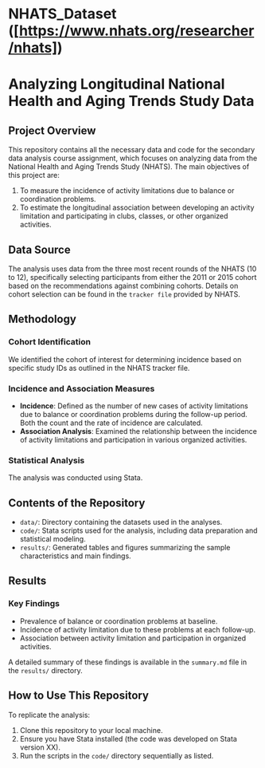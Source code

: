 # NHATS_Dataset ([https://www.nhats.org/researcher/nhats])
# Analyzing Longitudinal National Health and Aging Trends Study Data

## Project Overview

This repository contains all the necessary data and code for the secondary data analysis course assignment, which focuses on analyzing data from the National Health and Aging Trends Study (NHATS). The main objectives of this project are:
1. To measure the incidence of activity limitations due to balance or coordination problems.
2. To estimate the longitudinal association between developing an activity limitation and participating in clubs, classes, or other organized activities.

## Data Source

The analysis uses data from the three most recent rounds of the NHATS (10 to 12), specifically selecting participants from either the 2011 or 2015 cohort based on the recommendations against combining cohorts. Details on cohort selection can be found in the `tracker file` provided by NHATS.

## Methodology

### Cohort Identification
We identified the cohort of interest for determining incidence based on specific study IDs as outlined in the NHATS tracker file.

### Incidence and Association Measures
- **Incidence**: Defined as the number of new cases of activity limitations due to balance or coordination problems during the follow-up period. Both the count and the rate of incidence are calculated.
- **Association Analysis**: Examined the relationship between the incidence of activity limitations and participation in various organized activities.

### Statistical Analysis
The analysis was conducted using Stata.
## Contents of the Repository

- `data/`: Directory containing the datasets used in the analyses.
- `code/`: Stata scripts used for the analysis, including data preparation and statistical modeling.
- `results/`: Generated tables and figures summarizing the sample characteristics and main findings.

## Results

### Key Findings
- Prevalence of balance or coordination problems at baseline.
- Incidence of activity limitation due to these problems at each follow-up.
- Association between activity limitation and participation in organized activities.

A detailed summary of these findings is available in the `summary.md` file in the `results/` directory.

## How to Use This Repository

To replicate the analysis:
1. Clone this repository to your local machine.
2. Ensure you have Stata installed (the code was developed on Stata version XX).
3. Run the scripts in the `code/` directory sequentially as listed.

